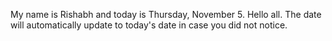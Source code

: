 My name is Rishabh and today is Thursday, November 5. Hello all. The date will automatically update to today's date in case you did not notice.
